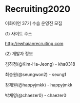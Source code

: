 # Recruiting2020
이화이언 37기 수습 운영진 모집


(1) 사이트 주소
  
  http://ewhaianrecruiting.com


(2) 개발자 정보

  김하정(@Kim-Ha-Jeong) - kha0318

  최승원(@seungwon2) - seung1

  장재원(@happyjmkk) - happyjmkk

  박채영(@chaezer0) - chaezer0
